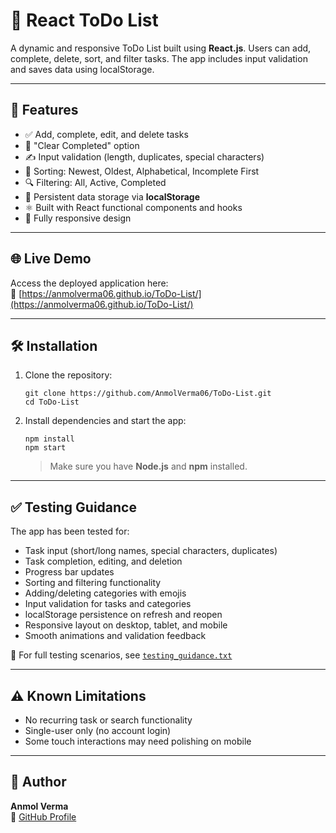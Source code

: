 
# 📝 React ToDo List

A dynamic and responsive ToDo List built using **React.js**. Users can add, complete, delete, sort, and filter tasks. The app includes input validation and saves data using localStorage.

---

## 🚀 Features

- ✅ Add, complete, edit, and delete tasks  
- 🧹 "Clear Completed" option  
- ✍️ Input validation (length, duplicates, special characters)  
- 📂 Sorting: Newest, Oldest, Alphabetical, Incomplete First  
- 🔍 Filtering: All, Active, Completed  
- 💾 Persistent data storage via **localStorage**  
- ⚛️ Built with React functional components and hooks  
- 📱 Fully responsive design  

---

## 🌐 Live Demo

Access the deployed application here:  
🔗 [https://anmolverma06.github.io/ToDo-List/](https://anmolverma06.github.io/ToDo-List/)

---

## 🛠️ Installation

1. Clone the repository:

   ```
   git clone https://github.com/AnmolVerma06/ToDo-List.git
   cd ToDo-List
   ```

2. Install dependencies and start the app:

   ```
   npm install
   npm start
   ```

   > Make sure you have **Node.js** and **npm** installed.

---

## ✅ Testing Guidance

The app has been tested for:

- Task input (short/long names, special characters, duplicates)
- Task completion, editing, and deletion
- Progress bar updates
- Sorting and filtering functionality
- Adding/deleting categories with emojis
- Input validation for tasks and categories
- localStorage persistence on refresh and reopen
- Responsive layout on desktop, tablet, and mobile
- Smooth animations and validation feedback

📄 For full testing scenarios, see [`testing_guidance.txt`](./testing_guidance.txt)

---

## ⚠️ Known Limitations

- No recurring task or search functionality  
- Single-user only (no account login)  
- Some touch interactions may need polishing on mobile  

---

## 👤 Author

**Anmol Verma**  
🔗 [GitHub Profile](https://github.com/AnmolVerma06)
